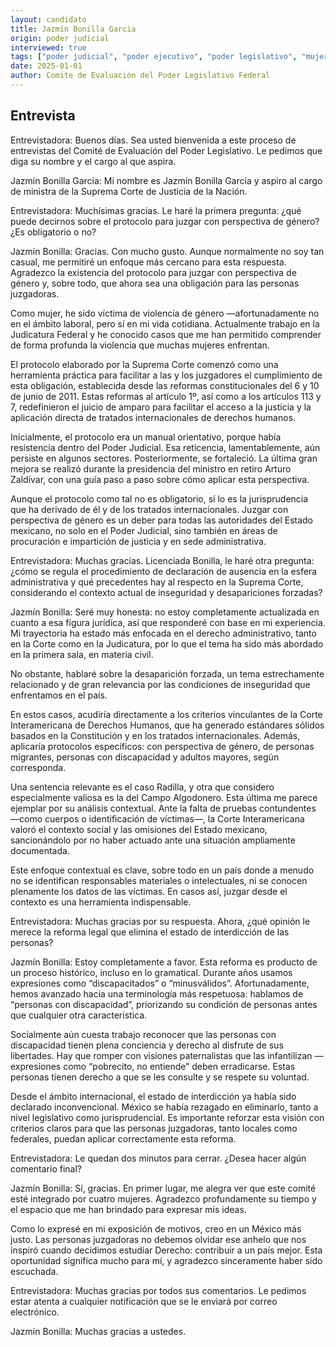 ```yaml
---
layout: candidato
title: Jazmin Bonilla Garcia
origin: poder judicial
interviewed: true
tags: ["poder judicial", "poder ejecutivo", "poder legislativo", "mujer"]
date: 2025-01-01
author: Comite de Evaluación del Poder Legislativo Federal
---
```


## Entrevista

Entrevistadora: Buenos días. Sea usted bienvenida a este proceso de entrevistas del Comité de Evaluación del Poder Legislativo. Le pedimos que diga su nombre y el cargo al que aspira.

Jazmín Bonilla García: Mi nombre es Jazmín Bonilla García y aspiro al cargo de ministra de la Suprema Corte de Justicia de la Nación.

Entrevistadora: Muchísimas gracias. Le haré la primera pregunta: ¿qué puede decirnos sobre el protocolo para juzgar con perspectiva de género? ¿Es obligatorio o no?

Jazmín Bonilla: Gracias. Con mucho gusto. Aunque normalmente no soy tan casual, me permitiré un enfoque más cercano para esta respuesta. Agradezco la existencia del protocolo para juzgar con perspectiva de género y, sobre todo, que ahora sea una obligación para las personas juzgadoras.

Como mujer, he sido víctima de violencia de género —afortunadamente no en el ámbito laboral, pero sí en mi vida cotidiana. Actualmente trabajo en la Judicatura Federal y he conocido casos que me han permitido comprender de forma profunda la violencia que muchas mujeres enfrentan.

El protocolo elaborado por la Suprema Corte comenzó como una herramienta práctica para facilitar a las y los juzgadores el cumplimiento de esta obligación, establecida desde las reformas constitucionales del 6 y 10 de junio de 2011. Estas reformas al artículo 1º, así como a los artículos 113 y 7, redefinieron el juicio de amparo para facilitar el acceso a la justicia y la aplicación directa de tratados internacionales de derechos humanos.

Inicialmente, el protocolo era un manual orientativo, porque había resistencia dentro del Poder Judicial. Esa reticencia, lamentablemente, aún persiste en algunos sectores. Posteriormente, se fortaleció. La última gran mejora se realizó durante la presidencia del ministro en retiro Arturo Zaldívar, con una guía paso a paso sobre cómo aplicar esta perspectiva.

Aunque el protocolo como tal no es obligatorio, sí lo es la jurisprudencia que ha derivado de él y de los tratados internacionales. Juzgar con perspectiva de género es un deber para todas las autoridades del Estado mexicano, no solo en el Poder Judicial, sino también en áreas de procuración e impartición de justicia y en sede administrativa.

Entrevistadora: Muchas gracias. Licenciada Bonilla, le haré otra pregunta: ¿cómo se regula el procedimiento de declaración de ausencia en la esfera administrativa y qué precedentes hay al respecto en la Suprema Corte, considerando el contexto actual de inseguridad y desapariciones forzadas?

Jazmín Bonilla: Seré muy honesta: no estoy completamente actualizada en cuanto a esa figura jurídica, así que responderé con base en mi experiencia. Mi trayectoria ha estado más enfocada en el derecho administrativo, tanto en la Corte como en la Judicatura, por lo que el tema ha sido más abordado en la primera sala, en materia civil.

No obstante, hablaré sobre la desaparición forzada, un tema estrechamente relacionado y de gran relevancia por las condiciones de inseguridad que enfrentamos en el país.

En estos casos, acudiría directamente a los criterios vinculantes de la Corte Interamericana de Derechos Humanos, que ha generado estándares sólidos basados en la Constitución y en los tratados internacionales. Además, aplicaría protocolos específicos: con perspectiva de género, de personas migrantes, personas con discapacidad y adultos mayores, según corresponda.

Una sentencia relevante es el caso Radilla, y otra que considero especialmente valiosa es la del Campo Algodonero. Esta última me parece ejemplar por su análisis contextual. Ante la falta de pruebas contundentes —como cuerpos o identificación de víctimas—, la Corte Interamericana valoró el contexto social y las omisiones del Estado mexicano, sancionándolo por no haber actuado ante una situación ampliamente documentada.

Este enfoque contextual es clave, sobre todo en un país donde a menudo no se identifican responsables materiales o intelectuales, ni se conocen plenamente los datos de las víctimas. En casos así, juzgar desde el contexto es una herramienta indispensable.

Entrevistadora: Muchas gracias por su respuesta. Ahora, ¿qué opinión le merece la reforma legal que elimina el estado de interdicción de las personas?

Jazmín Bonilla: Estoy completamente a favor. Esta reforma es producto de un proceso histórico, incluso en lo gramatical. Durante años usamos expresiones como “discapacitados” o “minusválidos”. Afortunadamente, hemos avanzado hacia una terminología más respetuosa: hablamos de “personas con discapacidad”, priorizando su condición de personas antes que cualquier otra característica.

Socialmente aún cuesta trabajo reconocer que las personas con discapacidad tienen plena conciencia y derecho al disfrute de sus libertades. Hay que romper con visiones paternalistas que las infantilizan —expresiones como “pobrecito, no entiende” deben erradicarse. Estas personas tienen derecho a que se les consulte y se respete su voluntad.

Desde el ámbito internacional, el estado de interdicción ya había sido declarado inconvencional. México se había rezagado en eliminarlo, tanto a nivel legislativo como jurisprudencial. Es importante reforzar esta visión con criterios claros para que las personas juzgadoras, tanto locales como federales, puedan aplicar correctamente esta reforma.

Entrevistadora: Le quedan dos minutos para cerrar. ¿Desea hacer algún comentario final?

Jazmín Bonilla: Sí, gracias. En primer lugar, me alegra ver que este comité esté integrado por cuatro mujeres. Agradezco profundamente su tiempo y el espacio que me han brindado para expresar mis ideas.

Como lo expresé en mi exposición de motivos, creo en un México más justo. Las personas juzgadoras no debemos olvidar ese anhelo que nos inspiró cuando decidimos estudiar Derecho: contribuir a un país mejor. Esta oportunidad significa mucho para mí, y agradezco sinceramente haber sido escuchada.

Entrevistadora: Muchas gracias por todos sus comentarios. Le pedimos estar atenta a cualquier notificación que se le enviará por correo electrónico.

Jazmín Bonilla: Muchas gracias a ustedes.

